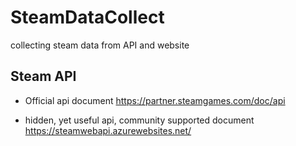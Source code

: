 # SteamDataCollect
collecting steam data from API and website

## Steam API

- Official api document
https://partner.steamgames.com/doc/api

- hidden, yet useful api, community supported document
https://steamwebapi.azurewebsites.net/


